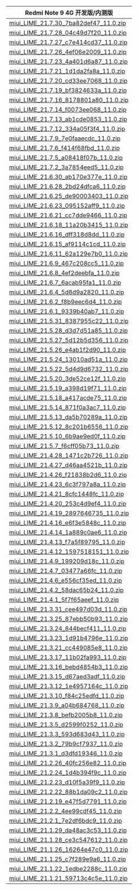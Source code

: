 | Redmi Note 9 4G  开发版/内测版    |
| ---- |
| [miui_LIME_21.7.30_7ba82def47_11.0.zip](https://hugeota.d.miui.com/21.7.30/miui_LIME_21.7.30_7ba82def47_11.0.zip)    |
| [miui_LIME_21.7.28_04c49d7f20_11.0.zip](https://hugeota.d.miui.com/21.7.28/miui_LIME_21.7.28_04c49d7f20_11.0.zip)    |
| [miui_LIME_21.7.27_c7e414cd37_11.0.zip](https://hugeota.d.miui.com/21.7.27/miui_LIME_21.7.27_c7e414cd37_11.0.zip)    |
| [miui_LIME_21.7.26_4ef06e2009_11.0.zip](https://hugeota.d.miui.com/21.7.26/miui_LIME_21.7.26_4ef06e2009_11.0.zip)    |
| [miui_LIME_21.7.23_4a401d6a87_11.0.zip](https://hugeota.d.miui.com/21.7.23/miui_LIME_21.7.23_4a401d6a87_11.0.zip)    |
| [miui_LIME_21.7.21_1d1da2fa8a_11.0.zip](https://hugeota.d.miui.com/21.7.21/miui_LIME_21.7.21_1d1da2fa8a_11.0.zip)    |
| [miui_LIME_21.7.20_cd33ee7068_11.0.zip](https://hugeota.d.miui.com/21.7.20/miui_LIME_21.7.20_cd33ee7068_11.0.zip)    |
| [miui_LIME_21.7.19_bf3824633a_11.0.zip](https://hugeota.d.miui.com/21.7.19/miui_LIME_21.7.19_bf3824633a_11.0.zip)    |
| [miui_LIME_21.7.16_8178801a80_11.0.zip](https://hugeota.d.miui.com/21.7.16/miui_LIME_21.7.16_8178801a80_11.0.zip)    |
| [miui_LIME_21.7.14_f0073ee068_11.0.zip](https://hugeota.d.miui.com/21.7.14/miui_LIME_21.7.14_f0073ee068_11.0.zip)    |
| [miui_LIME_21.7.13_ab1cde0853_11.0.zip](https://hugeota.d.miui.com/21.7.13/miui_LIME_21.7.13_ab1cde0853_11.0.zip)    |
| [miui_LIME_21.7.12_334a05f3f4_11.0.zip](https://hugeota.d.miui.com/21.7.12/miui_LIME_21.7.12_334a05f3f4_11.0.zip)    |
| [miui_LIME_21.7.9_7e0faaecdc_11.0.zip](https://hugeota.d.miui.com/21.7.9/miui_LIME_21.7.9_7e0faaecdc_11.0.zip)    |
| [miui_LIME_21.7.6_f414f68fbd_11.0.zip](https://hugeota.d.miui.com/21.7.6/miui_LIME_21.7.6_f414f68fbd_11.0.zip)    |
| [miui_LIME_21.7.5_a08418f07b_11.0.zip](https://hugeota.d.miui.com/21.7.5/miui_LIME_21.7.5_a08418f07b_11.0.zip)    |
| [miui_LIME_21.7.2_3a7854eed5_11.0.zip](https://hugeota.d.miui.com/21.7.2/miui_LIME_21.7.2_3a7854eed5_11.0.zip)    |
| [miui_LIME_21.6.30_ab170e377e_11.0.zip](https://hugeota.d.miui.com/21.6.30/miui_LIME_21.6.30_ab170e377e_11.0.zip)    |
| [miui_LIME_21.6.28_2bd24dfca6_11.0.zip](https://hugeota.d.miui.com/21.6.28/miui_LIME_21.6.28_2bd24dfca6_11.0.zip)    |
| [miui_LIME_21.6.25_de90003403_11.0.zip](https://hugeota.d.miui.com/21.6.25/miui_LIME_21.6.25_de90003403_11.0.zip)    |
| [miui_LIME_21.6.23_095152aff9_11.0.zip](https://hugeota.d.miui.com/21.6.23/miui_LIME_21.6.23_095152aff9_11.0.zip)    |
| [miui_LIME_21.6.21_cc7dde9466_11.0.zip](https://hugeota.d.miui.com/21.6.21/miui_LIME_21.6.21_cc7dde9466_11.0.zip)    |
| [miui_LIME_21.6.18_11a20b3415_11.0.zip](https://hugeota.d.miui.com/21.6.18/miui_LIME_21.6.18_11a20b3415_11.0.zip)    |
| [miui_LIME_21.6.16_dff318d8dd_11.0.zip](https://hugeota.d.miui.com/21.6.16/miui_LIME_21.6.16_dff318d8dd_11.0.zip)    |
| [miui_LIME_21.6.15_af9114c1cd_11.0.zip](https://hugeota.d.miui.com/21.6.15/miui_LIME_21.6.15_af9114c1cd_11.0.zip)    |
| [miui_LIME_21.6.11_62a129e7b0_11.0.zip](https://hugeota.d.miui.com/21.6.11/miui_LIME_21.6.11_62a129e7b0_11.0.zip)    |
| [miui_LIME_21.6.9_467c208cc5_11.0.zip](https://hugeota.d.miui.com/21.6.9/miui_LIME_21.6.9_467c208cc5_11.0.zip)    |
| [miui_LIME_21.6.8_4ef2deebfa_11.0.zip](https://hugeota.d.miui.com/21.6.8/miui_LIME_21.6.8_4ef2deebfa_11.0.zip)    |
| [miui_LIME_21.6.7_6acab95fa1_11.0.zip](https://hugeota.d.miui.com/21.6.7/miui_LIME_21.6.7_6acab95fa1_11.0.zip)    |
| [miui_LIME_21.6.4_5d8d9a2820_11.0.zip](https://hugeota.d.miui.com/21.6.4/miui_LIME_21.6.4_5d8d9a2820_11.0.zip)    |
| [miui_LIME_21.6.2_f8b9eec6d4_11.0.zip](https://hugeota.d.miui.com/21.6.2/miui_LIME_21.6.2_f8b9eec6d4_11.0.zip)    |
| [miui_LIME_21.6.1_9339b40ab7_11.0.zip](https://hugeota.d.miui.com/21.6.1/miui_LIME_21.6.1_9339b40ab7_11.0.zip)    |
| [miui_LIME_21.5.31_8387955c22_11.0.zip](https://hugeota.d.miui.com/21.5.31/miui_LIME_21.5.31_8387955c22_11.0.zip)    |
| [miui_LIME_21.5.28_d3d7d51a85_11.0.zip](https://hugeota.d.miui.com/21.5.28/miui_LIME_21.5.28_d3d7d51a85_11.0.zip)    |
| [miui_LIME_21.5.27_5d12b5d356_11.0.zip](https://hugeota.d.miui.com/21.5.27/miui_LIME_21.5.27_5d12b5d356_11.0.zip)    |
| [miui_LIME_21.5.26_e4ab1f2d90_11.0.zip](https://hugeota.d.miui.com/21.5.26/miui_LIME_21.5.26_e4ab1f2d90_11.0.zip)    |
| [miui_LIME_21.5.24_13010ad51a_11.0.zip](https://hugeota.d.miui.com/21.5.24/miui_LIME_21.5.24_13010ad51a_11.0.zip)    |
| [miui_LIME_21.5.22_5d4d9d6732_11.0.zip](https://hugeota.d.miui.com/21.5.22/miui_LIME_21.5.22_5d4d9d6732_11.0.zip)    |
| [miui_LIME_21.5.20_3de52ce12f_11.0.zip](https://hugeota.d.miui.com/21.5.20/miui_LIME_21.5.20_3de52ce12f_11.0.zip)    |
| [miui_LIME_21.5.19_a398d19f71_11.0.zip](https://hugeota.d.miui.com/21.5.19/miui_LIME_21.5.19_a398d19f71_11.0.zip)    |
| [miui_LIME_21.5.18_a417acde75_11.0.zip](https://hugeota.d.miui.com/21.5.18/miui_LIME_21.5.18_a417acde75_11.0.zip)    |
| [miui_LIME_21.5.14_871f0a3ac7_11.0.zip](https://hugeota.d.miui.com/21.5.14/miui_LIME_21.5.14_871f0a3ac7_11.0.zip)    |
| [miui_LIME_21.5.13_da5b70289a_11.0.zip](https://hugeota.d.miui.com/21.5.13/miui_LIME_21.5.13_da5b70289a_11.0.zip)    |
| [miui_LIME_21.5.12_8c201b6556_11.0.zip](https://hugeota.d.miui.com/21.5.12/miui_LIME_21.5.12_8c201b6556_11.0.zip)    |
| [miui_LIME_21.5.10_6b9ae9ed0f_11.0.zip](https://hugeota.d.miui.com/21.5.10/miui_LIME_21.5.10_6b9ae9ed0f_11.0.zip)    |
| [miui_LIME_21.5.7_f6cff05b73_11.0.zip](https://hugeota.d.miui.com/21.5.7/miui_LIME_21.5.7_f6cff05b73_11.0.zip)    |
| [miui_LIME_21.4.28_1471c2b726_11.0.zip](https://hugeota.d.miui.com/21.4.28/miui_LIME_21.4.28_1471c2b726_11.0.zip)    |
| [miui_LIME_21.4.27_d46aa4521b_11.0.zip](https://hugeota.d.miui.com/21.4.27/miui_LIME_21.4.27_d46aa4521b_11.0.zip)    |
| [miui_LIME_21.4.26_f21838b2d6_11.0.zip](https://hugeota.d.miui.com/21.4.26/miui_LIME_21.4.26_f21838b2d6_11.0.zip)    |
| [miui_LIME_21.4.23_6c3f797a8a_11.0.zip](https://hugeota.d.miui.com/21.4.23/miui_LIME_21.4.23_6c3f797a8a_11.0.zip)    |
| [miui_LIME_21.4.21_8cfc1448fc_11.0.zip](https://hugeota.d.miui.com/21.4.21/miui_LIME_21.4.21_8cfc1448fc_11.0.zip)    |
| [miui_LIME_21.4.20_253c4d9ef4_11.0.zip](https://hugeota.d.miui.com/21.4.20/miui_LIME_21.4.20_253c4d9ef4_11.0.zip)    |
| [miui_LIME_21.4.19_2897646735_11.0.zip](https://hugeota.d.miui.com/21.4.19/miui_LIME_21.4.19_2897646735_11.0.zip)    |
| [miui_LIME_21.4.16_e6f3e5848c_11.0.zip](https://hugeota.d.miui.com/21.4.16/miui_LIME_21.4.16_e6f3e5848c_11.0.zip)    |
| [miui_LIME_21.4.14_1a889c0ae6_11.0.zip](https://hugeota.d.miui.com/21.4.14/miui_LIME_21.4.14_1a889c0ae6_11.0.zip)    |
| [miui_LIME_21.4.13_f7a5f89795_11.0.zip](https://hugeota.d.miui.com/21.4.13/miui_LIME_21.4.13_f7a5f89795_11.0.zip)    |
| [miui_LIME_21.4.12_1597518151_11.0.zip](https://hugeota.d.miui.com/21.4.12/miui_LIME_21.4.12_1597518151_11.0.zip)    |
| [miui_LIME_21.4.9_199209d18c_11.0.zip](https://hugeota.d.miui.com/21.4.9/miui_LIME_21.4.9_199209d18c_11.0.zip)    |
| [miui_LIME_21.4.7_03477a66fc_11.0.zip](https://hugeota.d.miui.com/21.4.7/miui_LIME_21.4.7_03477a66fc_11.0.zip)    |
| [miui_LIME_21.4.6_e556cf35ed_11.0.zip](https://hugeota.d.miui.com/21.4.6/miui_LIME_21.4.6_e556cf35ed_11.0.zip)    |
| [miui_LIME_21.4.2_58dac65b24_11.0.zip](https://hugeota.d.miui.com/21.4.2/miui_LIME_21.4.2_58dac65b24_11.0.zip)    |
| [miui_LIME_21.4.1_5f7f65aeef_11.0.zip](https://hugeota.d.miui.com/21.4.1/miui_LIME_21.4.1_5f7f65aeef_11.0.zip)    |
| [miui_LIME_21.3.31_cee497d03d_11.0.zip](https://hugeota.d.miui.com/21.3.31/miui_LIME_21.3.31_cee497d03d_11.0.zip)    |
| [miui_LIME_21.3.25_87ebb50b93_11.0.zip](https://hugeota.d.miui.com/21.3.25/miui_LIME_21.3.25_87ebb50b93_11.0.zip)    |
| [miui_LIME_21.3.24_844becf411_11.0.zip](https://hugeota.d.miui.com/21.3.24/miui_LIME_21.3.24_844becf411_11.0.zip)    |
| [miui_LIME_21.3.23_1d91b4796e_11.0.zip](https://hugeota.d.miui.com/21.3.23/miui_LIME_21.3.23_1d91b4796e_11.0.zip)    |
| [miui_LIME_21.3.21_cc449085e8_11.0.zip](https://hugeota.d.miui.com/21.3.21/miui_LIME_21.3.21_cc449085e8_11.0.zip)    |
| [miui_LIME_21.3.17_11b02fa993_11.0.zip](https://hugeota.d.miui.com/21.3.17/miui_LIME_21.3.17_11b02fa993_11.0.zip)    |
| [miui_LIME_21.3.16_bebd4854b3_11.0.zip](https://hugeota.d.miui.com/21.3.16/miui_LIME_21.3.16_bebd4854b3_11.0.zip)    |
| [miui_LIME_21.3.15_d67aed3adf_11.0.zip](https://hugeota.d.miui.com/21.3.15/miui_LIME_21.3.15_d67aed3adf_11.0.zip)    |
| [miui_LIME_21.3.12_1e4957164c_11.0.zip](https://hugeota.d.miui.com/21.3.12/miui_LIME_21.3.12_1e4957164c_11.0.zip)    |
| [miui_LIME_21.3.10_f84c25edfd_11.0.zip](https://hugeota.d.miui.com/21.3.10/miui_LIME_21.3.10_f84c25edfd_11.0.zip)    |
| [miui_LIME_21.3.9_a04b684768_11.0.zip](https://hugeota.d.miui.com/21.3.9/miui_LIME_21.3.9_a04b684768_11.0.zip)    |
| [miui_LIME_21.3.8_befb2005b8_11.0.zip](https://hugeota.d.miui.com/21.3.8/miui_LIME_21.3.8_befb2005b8_11.0.zip)    |
| [miui_LIME_21.3.5_d2599f0252_11.0.zip](https://hugeota.d.miui.com/21.3.5/miui_LIME_21.3.5_d2599f0252_11.0.zip)    |
| [miui_LIME_21.3.3_593d683d43_11.0.zip](https://hugeota.d.miui.com/21.3.3/miui_LIME_21.3.3_593d683d43_11.0.zip)    |
| [miui_LIME_21.3.2_79b9cf7937_11.0.zip](https://hugeota.d.miui.com/21.3.2/miui_LIME_21.3.2_79b9cf7937_11.0.zip)    |
| [miui_LIME_21.3.1_d3dfd19346_11.0.zip](https://hugeota.d.miui.com/21.3.1/miui_LIME_21.3.1_d3dfd19346_11.0.zip)    |
| [miui_LIME_21.2.26_40fc256e82_11.0.zip](https://hugeota.d.miui.com/21.2.26/miui_LIME_21.2.26_40fc256e82_11.0.zip)    |
| [miui_LIME_21.2.24_1d4b394f9c_11.0.zip](https://hugeota.d.miui.com/21.2.24/miui_LIME_21.2.24_1d4b394f9c_11.0.zip)    |
| [miui_LIME_21.2.23_d10f5a39f9_11.0.zip](https://hugeota.d.miui.com/21.2.23/miui_LIME_21.2.23_d10f5a39f9_11.0.zip)    |
| [miui_LIME_21.2.22_88b1da09c2_11.0.zip](https://hugeota.d.miui.com/21.2.22/miui_LIME_21.2.22_88b1da09c2_11.0.zip)    |
| [miui_LIME_21.2.19_e47f5d7791_11.0.zip](https://hugeota.d.miui.com/21.2.19/miui_LIME_21.2.19_e47f5d7791_11.0.zip)    |
| [miui_LIME_21.2.2_4ee99cdf45_11.0.zip](https://hugeota.d.miui.com/21.2.2/miui_LIME_21.2.2_4ee99cdf45_11.0.zip)    |
| [miui_LIME_21.2.1_7e2df6bdc9_11.0.zip](https://hugeota.d.miui.com/21.2.1/miui_LIME_21.2.1_7e2df6bdc9_11.0.zip)    |
| [miui_LIME_21.1.29_da48ac3c53_11.0.zip](https://hugeota.d.miui.com/21.1.29/miui_LIME_21.1.29_da48ac3c53_11.0.zip)    |
| [miui_LIME_21.1.28_ce3c547612_11.0.zip](https://hugeota.d.miui.com/21.1.28/miui_LIME_21.1.28_ce3c547612_11.0.zip)    |
| [miui_LIME_21.1.26_16264e47c0_11.0.zip](https://hugeota.d.miui.com/21.1.26/miui_LIME_21.1.26_16264e47c0_11.0.zip)    |
| [miui_LIME_21.1.25_c7f289e9a6_11.0.zip](https://hugeota.d.miui.com/21.1.25/miui_LIME_21.1.25_c7f289e9a6_11.0.zip)    |
| [miui_LIME_21.1.22_1edbe2288c_11.0.zip](https://hugeota.d.miui.com/21.1.22/miui_LIME_21.1.22_1edbe2288c_11.0.zip)    |
| [miui_LIME_21.1.21_59713c4c5e_11.0.zip](https://hugeota.d.miui.com/21.1.21/miui_LIME_21.1.21_59713c4c5e_11.0.zip)    |
